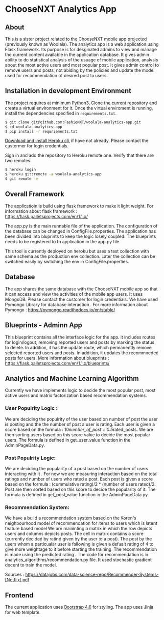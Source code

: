 # ChooseNXT Analytics App 

## About 
This is a sister project related to the ChooseNXT mobile app projected (previously known as Woolala). The analytics app is a web application using Flask framework. Its purpose is for desginated admins to view and manage the current content available in the application database. It gives admin ability to do statistical analysis of the usuage of mobile application, analysis about the most active users and most popular post. It gives admin control to remove users and posts, not abiding by the policies and update the model used for recommendation of desired post to users.


## Installation in development Environment
The project requires at minimum Python3. Clone the current repository and create a virtual environment for it. Once the virtual enviroment is running, install the dependencies specified in `requirements.txt`. 
``` bash 
$ git clone git@github.com:FashioNXT/woolala-analytics-app.git
$ cd woolala-analytics-app
$ pip install -r requriements.txt
```

[Download and install Heroku cli](https://devcenter.heroku.com/articles/heroku-cli#download-and-install. ), if have not already. 
Please contact the custermer for login credentials. 

Sign in and add the repository to Heroku remote one. Verify that there are two remotes. 
```bash 
$ heroku login 
$ heroku git:remote -a woolala-analytics-app
$ git remote -v 
```

## Overall Framework
The applicatioin is build using flask framework to make it light weight. For information about flask framework : https://flask.palletsprojects.com/en/1.1.x/

The app.py is the main runnable file of the application. The configuration of the database can be changed in ConfigFile.properties. The application has been divided into bluprints to keep the logic losely coupled. The blueprints needs to be registered to th application in the app.py file.

This tool is currently deployed on heroku but uses a test collection with same schema as the production env collection. Later the collection can be switched easily by swtiching the env in ConfigFile.properties. 


## Database 
The app shares the same database with the ChooseNXT mobile app so that it can access and view the activities of the mobile app users. It uses MongoDB. Please contact the customer for login credentials. We have used Pymongo Library for database interaction . For more information about Pymongo : https://pymongo.readthedocs.io/en/stable/


## Blueprints - Adminn App
This blueprint contains all the interface logic for the app. It includes routes for login/logout, removing reported users and posts by marking the status to delete. In addition, it has the update route, which permanently remove selected reported users and posts. In addition, it updates the recommneded posts for users. 
More information about blueprints : https://flask.palletsprojects.com/en/1.1.x/blueprints/



## Analytics and Machine Learning Algorithm 
Currently we have implements logic to decide the most popular post, most active users and matrix factorization based recommendation systems.
### User Populrity Logic :
We are deciding the populrity of the user based on number of post the user is posting and the the number of post a user is rating. Each user is given a score based on the formula : 10*number_of_post + 0.5*rated_posts. We are then sorting users based on this score value to decide the most popular users. The formula is defined in get_user_value function in the AdminPageData.py. 

### Post Populrity Logic:
We are deciding the popularity of a post based on the number of users interacting with it . For now we are measuring interaction based on the total ratings and number of users who rated a post.
Each post is given a score based on the formula : (cummulative rating)/2 * (number of users rated)/2. Post are then sorted based on this score to decide the popularity of it.
The formula is defined in get_post_value function in the AdminPageData.py. 

### Recommendation System:
We have a build a recommendation system based on the Koren's neighbourhood model of recommendation for items to users which is latent feature based model 
We are maininting a matrix in which the row depicts users and columns depicts posts. The cell in matrix contains a score (currently decided by ratind given by the user to a post). The post by the users whom a particualar user is following is given a defualt rating of 4 to give more weightage to it before starting the training. The recommendation is made using the predicted rating . The code for recommendation is in analytics_algorithms/recommendation.py file. It used stochastic gradient decent to train the model.


Sources : https://datajobs.com/data-science-repo/Recommender-Systems-[Netflix].pdf


## Frontend 
The current application uses [Bootstrap 4.0](https://getbootstrap.com/docs/4.0/getting-started/introduction/) for styling. The app uses Jinja for web template. 

